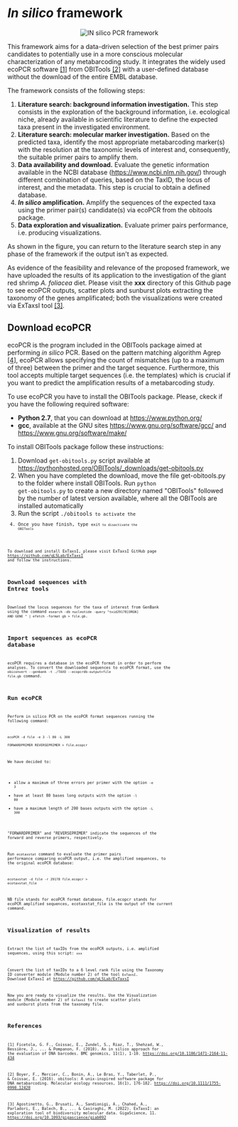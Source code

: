 # *In silico* framework 

<p align="center">
  <img src="https://user-images.githubusercontent.com/86804408/156333546-aca868b4-f3df-47d2-a148-9516b52ec0b4.jpg" alt="IN silico PCR framework"/>
</p>

This framework aims for a data-driven selection of the best primer pairs candidates to potentially use in a more conscious molecular characterization of any metabarcoding study. It integrates the widely used ecoPCR software <a href="https://bmcgenomics.biomedcentral.com/articles/10.1186/1471-2164-11-434">[1]</a> from OBITools <a href=https://onlinelibrary.wiley.com/doi/full/10.1111/1755-0998.12428>[2]</a> with a user-defined database without the download of the entire EMBL database. 

The framework consists of the following steps: 
1. **Literature search: background information investigation.** This step consists in the exploration of the background information, i.e. ecological niche, already available in scientific literature to define the expected taxa present in the investigated environment.
2. **Literature search: molecular marker investigation.** Based on the predicted taxa, identify the most appropriate metabarcoding marker(s) with the resolution at the taxonomic levels of interest and, consequently, the suitable primer pairs to amplify them.
3. **Data availability and download.** Evaluate the genetic information available in the NCBI database (https://www.ncbi.nlm.nih.gov/) through different combination of queries, based on the TaxID, the locus of interest, and the metadata. This step is crucial to obtain a defined database.
4. ***In silico* amplification.** Amplify the sequences of the expected taxa using the primer pair(s) candidate(s) via ecoPCR from the obitools package. 
5. **Data exploration and visualization.** Evaluate primer pairs performance, i.e. producing visualizations. 

As shown in the figure, you can return to the literature search step in any phase of the framework if the output isn't as expected.

As evidence of the feasibility and relevance of the proposed framework, we have uploaded the results of its application to the investigation of the giant red shrimp *A. foliacea* diet. Please visit the **xxx** directory of this Github page to see ecoPCR outputs, scatter plots and sunburst plots extracting the taxonomy of the genes amplificated; both the visualizations were created via ExTaxsI tool <a href="https://academic.oup.com/gigascience/article/doi/10.1093/gigascience/giab092/6514924?login=true">[3]</a>.

## Download ecoPCR

ecoPCR is the program included in the OBITools package aimed at performing *in silico* PCR. Based on the pattern matching algorithm Agrep <a href="https://www.usenix.org/legacy/publications/library/proceedings/wu.pdf">[4]</a>, ecoPCR allows specifying the count of mismatches (up to a maximum of three) between the primer and the target sequence. Furthermore, this tool accepts multiple target sequences (i.e. the templates) which is crucial if you want to predict the amplification results of a metabarcoding study.

To use ecoPCR you have to install the OBITools package. Please, ckeck if you have the following required software:
* **Python 2.7**, that you can download at https://www.python.org/
* **gcc**, available at the GNU sites https://www.gnu.org/software/gcc/ and https://www.gnu.org/software/make/

To install OBITools package follow these instructions:
1.  Download <code>get-obitools.py</code> script available at https://pythonhosted.org/OBITools/_downloads/get-obitools.py
2.  When you have completed the download, move the file get-obitools.py to the folder where install OBITools. Run <code>python get-obitools.py</code> to create a new directory named "OBITools" followed by the number of latest version available, where all the OBITools are installed automatically
3.  Run the script <code>./obitools<code/> to activate the
4.  Once you have finish, type <code>exit<code/> to disactivate the OBITools

To download and install ExTaxsI, please visit ExTaxsI GitHub page https://github.com/qLSLab/ExTaxsI and follow the instructions. 

## Download sequences with Entrez tools

Download the locus sequences for the taxa of interest from GenBank using the command <code>esearch -db nucleotide -query "txid29178[ORGN] AND GENE " | efetch -format gb > file.gb</code>. 

## Import sequences as ecoPCR database

ecoPCR requires a database in the ecoPCR format in order to perform analyses. To convert the downloaded sequences to ecoPCR format, use the <code>obiconvert --genbank -t ./TAXO --ecopcrdb-output=file file.gb</code> command. 

## Run ecoPCR

Perform in silico PCR on the ecoPCR format sequences running the following command:

<code>ecoPCR -d file -e 3 -l 80 -L 300 \
   FORWARDPRIMER REVERSEPRIMER > file.ecopcr</code>

We have decided to:
* allow a maximum of three errors per primer with the option <code>-e 3</code> 
* have at least 80 bases long outputs with the option <code>-l 80</code> 
* have a maximum length of 200 bases outputs with the option <code>-L 300</code>

"FORWARDPRIMER" and "REVERSEPRIMER" indicate the sequences of the forward and reverse primers, respectively.


Run <code>ecotaxstat</code> command to evaluate the primer pairs performance comparing ecoPCR output, i.e. the amplified sequences, to the original ecoPCR database:

<code>ecotaxstat -d file -r 29178 file.ecopcr > ecotaxstat_file</code>

NB file stands for ecoPCR format database, file.ecopcr stands for ecoPCR amplified sequences, ecotaxstat_file is the output of the current command.

## Visualization of results

Extract the list of taxIDs from the ecoPCR outputs, i.e. amplified sequences, using this script: <code>xxx</code>

Convert the list of taxIDs to a 6 level rank file using the Taxonomy ID converter module (Module number 2) of the tool <code>ExTaxsI</code>. Download ExTaxsI at https://github.com/qLSLab/ExTaxsI

Now you are ready to visualize the results. Use the Visualization module (Module number 2) of <code>ExTaxsI</code> to create scatter plots and sunburst plots from the taxonomy file.

## References

[1] Ficetola, G. F., Coissac, E., Zundel, S., Riaz, T., Shehzad, W., Bessière, J., ... & Pompanon, F. (2010). An in silico approach for the evaluation of DNA barcodes. BMC genomics, 11(1), 1-10. https://doi.org/10.1186/1471-2164-11-434

[2] Boyer, F., Mercier, C., Bonin, A., Le Bras, Y., Taberlet, P., & Coissac, E. (2016). obitools: A unix‐inspired software package for DNA metabarcoding. Molecular ecology resources, 16(1), 176-182. https://doi.org/10.1111/1755-0998.12428

[3] Agostinetto, G., Brusati, A., Sandionigi, A., Chahed, A., Parladori, E., Balech, B., ... & Casiraghi, M. (2022). ExTaxsI: an exploration tool of biodiversity molecular data. GigaScience, 11. https://doi.org/10.1093/gigascience/giab092
